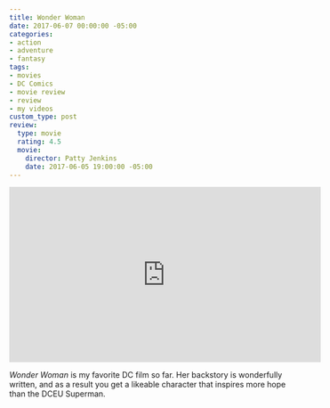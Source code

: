 ```yaml
---
title: Wonder Woman
date: 2017-06-07 00:00:00 -05:00
categories:
- action
- adventure
- fantasy
tags:
- movies
- DC Comics
- movie review
- review
- my videos
custom_type: post
review:
  type: movie
  rating: 4.5
  movie:
    director: Patty Jenkins
    date: 2017-06-05 19:00:00 -05:00
---
```


<div class="iframe-container">
<iframe width="560" height="315" src="https://www.youtube-nocookie.com/embed/bnoh3F5cl8w?rel=0" frameborder="0" gesture="media" allow="encrypted-media" allowfullscreen></iframe>
</div>

_Wonder Woman_ is my favorite DC film so far. Her backstory is wonderfully written, and as a result you get a likeable character that inspires more hope than the DCEU Superman.
